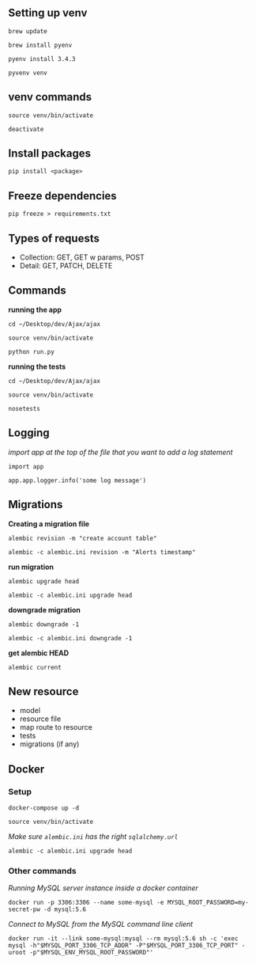 ## Setting up venv

`brew update`

`brew install pyenv`

`pyenv install 3.4.3`

`pyvenv venv`

## venv commands

`source venv/bin/activate`

`deactivate`

## Install packages

`pip install <package>`

## Freeze dependencies

`pip freeze > requirements.txt`

## Types of requests

- Collection: GET, GET w params, POST
- Detail: GET, PATCH, DELETE

## Commands

**running the app**

`cd ~/Desktop/dev/Ajax/ajax`

`source venv/bin/activate`

`python run.py`

**running the tests**

`cd ~/Desktop/dev/Ajax/ajax`

`source venv/bin/activate`

`nosetests`

## Logging

*import app at the top of the file that you want to add a log statement*

`import app`

`app.app.logger.info('some log message')`

## Migrations

**Creating a migration file**

`alembic revision -m "create account table"`

`alembic -c alembic.ini revision -m "Alerts timestamp"`

**run migration**

`alembic upgrade head`

`alembic -c alembic.ini upgrade head`

**downgrade migration**

`alembic downgrade -1`

`alembic -c alembic.ini downgrade -1`

**get alembic HEAD**

`alembic current`

## New resource

- model
- resource file
- map route to resource
- tests
- migrations (if any)

## Docker

### Setup

`docker-compose up -d`

`source venv/bin/activate`

*Make sure `alembic.ini` has the right `sqlalchemy.url`*

`alembic -c alembic.ini upgrade head`

### Other commands

*Running MySQL server instance inside a docker container*

`docker run -p 3306:3306 --name some-mysql -e MYSQL_ROOT_PASSWORD=my-secret-pw -d mysql:5.6`

*Connect to MySQL from the MySQL command line client*

`docker run -it --link some-mysql:mysql --rm mysql:5.6 sh -c 'exec mysql -h"$MYSQL_PORT_3306_TCP_ADDR" -P"$MYSQL_PORT_3306_TCP_PORT" -uroot -p"$MYSQL_ENV_MYSQL_ROOT_PASSWORD"'`
